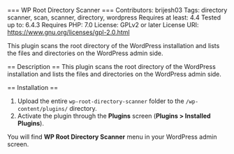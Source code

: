 === WP Root Directory Scanner ===
Contributors: brijesh03
Tags: directory scanner, scan, scanner, directory, wordpress
Requires at least: 4.4
Tested up to: 6.4.3
Requires PHP: 7.0
License: GPLv2 or later
License URI: https://www.gnu.org/licenses/gpl-2.0.html

This plugin scans the root directory of the WordPress installation and lists the files and directories on the WordPress admin side.

== Description ==
This plugin scans the root directory of the WordPress installation and lists the files and directories on the WordPress admin side.

== Installation ==
1. Upload the entire `wp-root-directory-scanner` folder to the `/wp-content/plugins/` directory.
2. Activate the plugin through the **Plugins** screen (**Plugins > Installed Plugins**).

You will find **WP Root Directory Scanner** menu in your WordPress admin screen.
